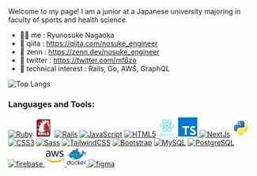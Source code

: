 Welcome to my page! I am a junior at a Japanese university majoring in faculty of sports and health science 

- 🧞‍♂️ me : Ryunosuke Nagaoka
- 📗 qiita : https://qiita.com/nosuke_engineer
- 📘 zenn : https://zenn.dev/nosuke_engineer
- 🐣 twitter : https://twitter.com/mf6zo
- 🌱 technical interest : Rails, Go, AWS, GraphQL


<p align="left"> 
  <img alt="Top Langs" height="150px" src="https://github-readme-stats.vercel.app/api/top-langs/?username=nagaoka1166&show_icons=true&count_private=true&theme=vision-friendly-dark&layout=compact" />
</p>

<h3 align="left">Languages and Tools:</h3>

<p align="left">
<a href="https://www.ruby-lang.org/en/" target="_blank" rel="noreferrer"><img src="https://raw.githubusercontent.com/danielcranney/readme-generator/main/public/icons/skills/ruby-colored.svg" width="36" height="36" alt="Ruby" /></a>
<a href="https://rubyonrails.org" target="_blank" rel="noreferrer"><img src="https://raw.githubusercontent.com/devicons/devicon/master/icons/rails/rails-original-wordmark.svg" width="36" height="36" alt="Rails" /></a>
<a href="https://go.dev" target="_blank" rel="noreferrer"><img src="https://go.dev/blog/go-brand/Go-Logo/SVG/Go-Logo_Blue.svg" width="36" height="36" alt="Rails" /></a>
<a href="https://developer.mozilla.org/en-US/docs/Web/JavaScript" target="_blank" rel="noreferrer"><img src="https://raw.githubusercontent.com/danielcranney/readme-generator/main/public/icons/skills/javascript-colored.svg" width="36" height="36" alt="JavaScript" /></a>
<a href="https://developer.mozilla.org/en-US/docs/Glossary/HTML5" target="_blank" rel="noreferrer"><img src="https://raw.githubusercontent.com/danielcranney/readme-generator/main/public/icons/skills/html5-colored.svg" width="36" height="36" alt="HTML5" /></a>
<a href="https://reactjs.org/" target="_blank" rel="noreferrer"> <img src="https://raw.githubusercontent.com/devicons/devicon/master/icons/react/react-original-wordmark.svg" alt="react" width="36" height="36"/> </a> <a href="https://www.typescriptlang.org/" target="_blank" rel="noreferrer"> <img src="https://raw.githubusercontent.com/devicons/devicon/master/icons/typescript/typescript-original.svg" alt="typescript" width="40" height="40"/> </a> 
<a href="https://nextjs.org/docs" target="_blank" rel="noreferrer"><img src="https://raw.githubusercontent.com/danielcranney/readme-generator/main/public/icons/skills/nextjs-colored.svg" width="36" height="36" alt="NextJs" /></a>
	<a href="https://www.python.org" target="_blank" rel="noreferrer"> 
<img src="https://raw.githubusercontent.com/devicons/devicon/master/icons/python/python-original.svg" alt="python" width="36" height="36"/> </a>
<a href="https://www.w3.org/TR/CSS/#css" target="_blank" rel="noreferrer"><img src="https://raw.githubusercontent.com/danielcranney/readme-generator/main/public/icons/skills/css3-colored.svg" width="36" height="36" alt="CSS3" /></a>
<a href="https://sass-lang.com/" target="_blank" rel="noreferrer"><img src="https://raw.githubusercontent.com/danielcranney/readme-generator/main/public/icons/skills/sass-colored.svg" width="36" height="36" alt="Sass" /></a>
<a href="https://tailwindcss.com/" target="_blank" rel="noreferrer"><img src="https://raw.githubusercontent.com/danielcranney/readme-generator/main/public/icons/skills/tailwindcss-colored.svg" width="36" height="36" alt="TailwindCSS" /></a>
<a href="https://getbootstrap.com/" target="_blank" rel="noreferrer"><img src="https://raw.githubusercontent.com/danielcranney/readme-generator/main/public/icons/skills/bootstrap-colored.svg" width="36" height="36" alt="Bootstrap" /></a>
<a href="https://www.mysql.com/" target="_blank" rel="noreferrer"><img src="https://raw.githubusercontent.com/danielcranney/readme-generator/main/public/icons/skills/mysql-colored.svg" width="36" height="36" alt="MySQL" /></a>
<a href="https://www.postgresql.org/" target="_blank" rel="noreferrer"><img src="https://raw.githubusercontent.com/danielcranney/readme-generator/main/public/icons/skills/postgresql-colored.svg" width="36" height="36" alt="PostgreSQL" /></a>
<a href="https://firebase.google.com/" target="_blank" rel="noreferrer"> <img src="https://www.vectorlogo.zone/logos/firebase/firebase-icon.svg" alt="firebase" width="40" height="40"/> </a> 
<a href="https://aws.amazon.com" target="_blank" rel="noreferrer"> <img src="https://raw.githubusercontent.com/devicons/devicon/master/icons/amazonwebservices/amazonwebservices-original-wordmark.svg" alt="aws" width="40" height="40"/> </a>  
<a href="https://www.docker.com/" target="_blank" rel="noreferrer"> <img src="https://raw.githubusercontent.com/devicons/devicon/master/icons/docker/docker-original-wordmark.svg" alt="docker" width="40" height="40"/> </a> <a href="https://www.figma.com/" target="_blank" rel="noreferrer"> <img src="https://www.vectorlogo.zone/logos/figma/figma-icon.svg" alt="figma" width="40" height="40"/> </a> 


